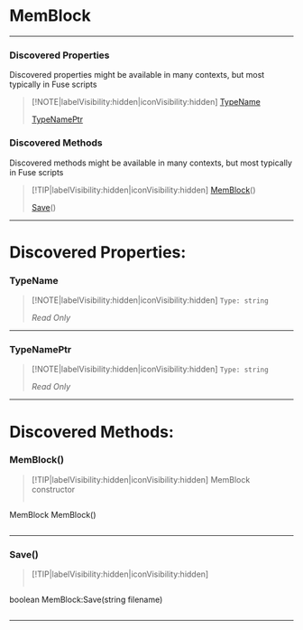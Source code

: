 # MemBlock
___
### Discovered Properties  
Discovered properties might be available in many contexts, but most typically in Fuse scripts  
> [!NOTE|labelVisibility:hidden|iconVisibility:hidden]
> [TypeName](#TypeName)
>
> [TypeNamePtr](#TypeNamePtr)
>
### Discovered Methods  
Discovered methods might be available in many contexts, but most typically in Fuse scripts  
> [!TIP|labelVisibility:hidden|iconVisibility:hidden]
> [MemBlock](#MemBlock)()
>
> [Save](#Save)()
>
___

# Discovered Properties: <!-- {docsify-ignore} -->

### TypeName
> [!NOTE|labelVisibility:hidden|iconVisibility:hidden]
> `Type: string`
>
> *<span class="read_only">Read Only</span>*
>
___

### TypeNamePtr
> [!NOTE|labelVisibility:hidden|iconVisibility:hidden]
> `Type: string`
>
> *<span class="read_only">Read Only</span>*
>
___


# Discovered Methods: <!-- {docsify-ignore} -->

### MemBlock()
> [!TIP|labelVisibility:hidden|iconVisibility:hidden]
> MemBlock constructor
>
> ```php
MemBlock MemBlock()
> ```
>
___

### Save()
> [!TIP|labelVisibility:hidden|iconVisibility:hidden]
> ```php
boolean MemBlock:Save(string filename)
> ```
>
___

